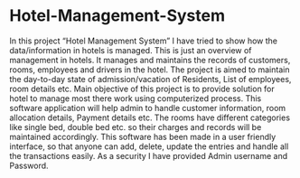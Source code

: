 # Hotel-Management-System
In this project “Hotel Management System” I have tried to show how the data/information in hotels is managed. This is just an overview of management in hotels. It manages and maintains the records of customers, rooms, employees and drivers in the hotel. The project is aimed to maintain the day-to-day state of admission/vacation of Residents, List of employees, room details etc. Main objective of this project is to provide solution for hotel to manage most there work using computerized process. This software application will help admin to handle customer information, room allocation details, Payment details etc. 
The rooms have different categories like single bed, double bed etc. so their charges and records will be maintained accordingly.
This software has been made in a user friendly interface, so that anyone can add, delete, update the entries and handle all the transactions easily. As a security I have provided Admin username and Password.
